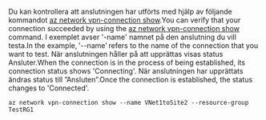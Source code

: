<span data-ttu-id="8bb51-101">Du kan kontrollera att anslutningen har utförts med hjälp av följande kommandot [az network vpn-connection show](/cli/azure/network/vpn-connection#show).</span><span class="sxs-lookup"><span data-stu-id="8bb51-101">You can verify that your connection succeeded by using the [az network vpn-connection show](/cli/azure/network/vpn-connection#show) command.</span></span> <span data-ttu-id="8bb51-102">I exemplet avser '-name' namnet på den anslutning du vill testa.</span><span class="sxs-lookup"><span data-stu-id="8bb51-102">In the example, '--name' refers to the name of the connection that you want to test.</span></span> <span data-ttu-id="8bb51-103">När anslutningen håller på att upprättas visas status Ansluter.</span><span class="sxs-lookup"><span data-stu-id="8bb51-103">When the connection is in the process of being established, its connection status shows 'Connecting'.</span></span> <span data-ttu-id="8bb51-104">När anslutningen har upprättats ändras status till ”Ansluten”.</span><span class="sxs-lookup"><span data-stu-id="8bb51-104">Once the connection is established, the status changes to 'Connected'.</span></span>

```azurecli
az network vpn-connection show --name VNet1toSite2 --resource-group TestRG1
```

